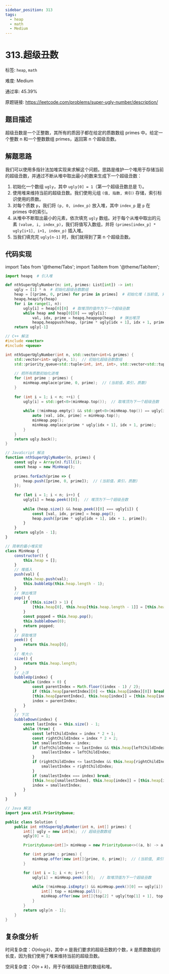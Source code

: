 ```yaml
---
sidebar_position: 313
tags:
  - heap
  - math
  - Medium
---
```


# 313.超级丑数

标签: `heap`, `math`

难度: Medium

通过率: 45.39%

原题链接: https://leetcode.com/problems/super-ugly-number/description/

## 题目描述
超级丑数是一个正整数，其所有的质因子都在给定的质数数组 primes 中。给定一个整数 n 和一个整数数组 primes，返回第 n 个超级丑数。

## 解题思路
我们可以使用多指针法加堆实现来求解这个问题。思路是维护一个堆用于存储当前的超级丑数，并通过不断从堆中取出最小的数来生成下一个超级丑数：

1. 初始化一个数组 `ugly`，其中 `ugly[0] = 1`（第一个超级丑数总是 1）。
2. 使用堆来维持当前的超级丑数。我们使用元组 `(值, 指数, 索引)` 存储，索引标识使用的质数。
3. 对每个质数 `p`，我们将 `(p, 0, index_p)` 放入堆，其中 `index_p` 是 `p` 在 primes 中的索引。
4. 从堆中不断取出最小的元素，依次填充 `ugly` 数组。对于每个从堆中取出的元素 `(value, i, index_p)`，我们将值写入数组，并将 `(primes[index_p] * ugly[i+1], i+1, index_p)` 插入堆。
5. 当我们填充完 `ugly[n-1]` 时，我们就得到了第 n 个超级丑数。

## 代码实现
import Tabs from '@theme/Tabs';
import TabItem from '@theme/TabItem';

<Tabs>
<TabItem value="python" label="Python">

```python
import heapq  # 引入堆

def nthSuperUglyNumber(n: int, primes: List[int]) -> int:
    ugly = [1] * n  # 初始化超级丑数数组
    heap = [(prime, 0, prime) for prime in primes]  # 初始化堆 (当前值, 索引, 质数)
    heapq.heapify(heap)
    for i in range(1, n):
        ugly[i] = heap[0][0]  # 取堆顶的值作为下一个超级丑数
        while heap and heap[0][0] == ugly[i]:
            val, idx, prime = heapq.heappop(heap)  # 弹出堆顶
            heapq.heappush(heap, (prime * ugly[idx + 1], idx + 1, prime))
    return ugly[-1]
```

</TabItem>
<TabItem value="cpp" label="C++">

```cpp
// C++ 解法
#include <vector>
#include <queue>

int nthSuperUglyNumber(int n, std::vector<int>& primes) {
    std::vector<int> ugly(n, 1);  // 初始化超级丑数数组
    std::priority_queue<std::tuple<int, int, int>, std::vector<std::tuple<int, int, int>>, std::greater<>> minHeap;
    
    // 把所有质数初始化进堆
    for (int prime : primes) {
        minHeap.emplace(prime, 0, prime);  // (当前值，索引，质数)
    }
    
    for (int i = 1; i < n; ++i) {
        ugly[i] = std::get<0>(minHeap.top());  // 取堆顶为下一个超级丑数
        
        while (!minHeap.empty() && std::get<0>(minHeap.top()) == ugly[i]) {
            auto [val, idx, prime] = minHeap.top();
            minHeap.pop();
            minHeap.emplace(prime * ugly[idx + 1], idx + 1, prime);
        }
    }
    return ugly.back();
}
```

</TabItem>
<TabItem value="javascript" label="JavaScript">

```javascript
// JavaScript 解法
function nthSuperUglyNumber(n, primes) {
    const ugly = Array(n).fill(1);
    const heap = new MinHeap();
    
    primes.forEach(prime => {
        heap.push([prime, 0, prime]);  // (当前值，索引，质数)
    });
    
    for (let i = 1; i < n; i++) {
        ugly[i] = heap.peek()[0];  // 堆顶为下一个超级丑数
        
        while (heap.size() && heap.peek()[0] === ugly[i]) {
            const [val, idx, prime] = heap.pop();
            heap.push([prime * ugly[idx + 1], idx + 1, prime]);
        }
    }
    return ugly[n - 1];
}

// 简单的最小堆实现
class MinHeap {
    constructor() {
        this.heap = [];
    }
    // 堆插入
    push(val) {
        this.heap.push(val);
        this.bubbleUp(this.heap.length - 1);
    }
    // 弹出堆顶
    pop() {
        if (this.size() > 1) {
            [this.heap[0], this.heap[this.heap.length - 1]] = [this.heap[this.heap.length - 1], this.heap[0]];
        }
        const popped = this.heap.pop();
        this.bubbleDown(0);
        return popped;
    }
    // 获取堆顶
    peek() {
        return this.heap[0];
    }
    // 堆大小
    size() {
        return this.heap.length;
    }
    // 上浮
    bubbleUp(index) {
        while (index > 0) {
            const parentIndex = Math.floor((index - 1) / 2);
            if (this.heap[parentIndex][0] <= this.heap[index][0]) break;
            [this.heap[parentIndex], this.heap[index]] = [this.heap[index], this.heap[parentIndex]];
            index = parentIndex;
        }
    }
    // 下沉
    bubbleDown(index) {
        const lastIndex = this.size() - 1;
        while (true) {
            const leftChildIndex = index * 2 + 1;
            const rightChildIndex = index * 2 + 2;
            let smallestIndex = index;
            if (leftChildIndex <= lastIndex && this.heap[leftChildIndex][0] < this.heap[smallestIndex][0]) {
                smallestIndex = leftChildIndex;
            }
            if (rightChildIndex <= lastIndex && this.heap[rightChildIndex][0] < this.heap[smallestIndex][0]) {
                smallestIndex = rightChildIndex;
            }
            if (smallestIndex === index) break;
            [this.heap[smallestIndex], this.heap[index]] = [this.heap[index], this.heap[smallestIndex]];
            index = smallestIndex;
        }
    }
}
```

</TabItem>
<TabItem value="java" label="Java">

```java
// Java 解法
import java.util.PriorityQueue;

public class Solution {
    public int nthSuperUglyNumber(int n, int[] primes) {
        int[] ugly = new int[n];  // 超级丑数数组
        ugly[0] = 1;

        PriorityQueue<int[]> minHeap = new PriorityQueue<>((a, b) -> a[0] - b[0]);

        for (int prime : primes) {
            minHeap.offer(new int[]{prime, 0, prime});  // (当前值, 索引, 质数)
        }

        for (int i = 1; i < n; i++) {
            ugly[i] = minHeap.peek()[0];  // 取堆顶值为下一个超级丑数
            
            while (!minHeap.isEmpty() && minHeap.peek()[0] == ugly[i]) {
                int[] top = minHeap.poll();
                minHeap.offer(new int[]{top[2] * ugly[top[1] + 1], top[1] + 1, top[2]});
            }
        }
        return ugly[n - 1];
    }
}
```

</TabItem>
</Tabs>

## 复杂度分析
时间复杂度：$O(n \log k)$，其中 $n$ 是我们要求的超级丑数的个数，$k$ 是质数数组的长度，因为我们使用了堆来维持当前的超级丑数。  
  
空间复杂度：$O(n + k)$，用于存储超级丑数的数组和堆。
